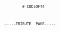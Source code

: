                                          # CODSOFT4



                                 .....TRIBUTE  PAGE.....